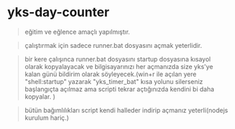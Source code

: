 # yks-day-counter

> eğitim ve eğlence amaçlı yapılmıştır.

> çalıştırmak için sadece runner.bat dosyasını açmak yeterlidir.

> bir kere çalışınca runner.bat dosyasını startup dosyasına kısayol olarak kopyalayacak ve bilgisayarınızı her açmanızda size yks'ye kalan günü bildirim olarak söyleyecek.(win+r ile açılan yere "shell:startup" yazarak "yks_timer_bat" kısa yolunu silerseniz başlangıçta açılmaz ama scripti tekrar açtığınızda kendini bi daha kopyalar. )


> bütün bağımlılıkları script kendi halleder indirip açmanız yeterli(nodejs kurulum hariç.)
